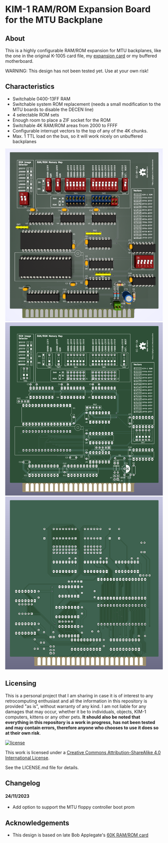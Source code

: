 # KIM-1 RAM/ROM Expansion Board for the MTU Backplane

## About

This is a highly configurable RAM/ROM expansion for MTU backplanes, like the one in the original K-1005 card file, my [expansion card](https://github.com/eduardocasino/kim-1-mtu-expansion-card) or my buffered motherboard.

WARNING: This design has not been tested yet. Use at your own risk!

## Characteristics

* Switchable 0400-13FF RAM
* Switchable system ROM replacement (needs a small modification to the MTU boards to disable the DECEN line)
* 4 selectable ROM sets
* Enough room to place a ZIF socket for the ROM
* Switchable 4K RAM/ROM areas from 2000 to FFFF
* Configurable interrupt vectors to the top of any of the 4K chunks.
* Max. 1 TTL load on the bus, so it will work nicely on unbuffered backplanes

![components](https://github.com/eduardocasino/kim-1-mtu-ram-rom/blob/main/images/kim-1-RAM-ROM.png?raw=true)
![front](https://github.com/eduardocasino/kim-1-mtu-ram-rom/blob/main/images/kim-1-RAM-ROM-front.png?raw=true)
![back](https://github.com/eduardocasino/kim-1-mtu-ram-rom/blob/main/images/kim-1-RAM-ROM-back.png?raw=true)


## Licensing

This is a personal project that I am sharing in case it is of interest to any retrocomputing enthusiast and all the information in this repository is provided "as is", without warranty of any kind. I am not liable for any damages that may occur, whether it be to individuals, objects, KIM-1 computers, kittens or any other pets. **It should also be noted that everything in this repository is a work in progress, has not been tested and may contain errors, therefore anyone who chooses to use it does so at their own risk**.

[![license](https://i.creativecommons.org/l/by-sa/4.0/88x31.png)](http://creativecommons.org/licenses/by-sa/4.0/)

This work is licensed under a [Creative Commons Attribution-ShareAlike 4.0 International License](http://creativecommons.org/licenses/by-sa/4.0/).

See the LICENSE.md file for details.

## Changelog
#### 24/11/2023
* Add option to support the MTU floppy controller boot prom 

## Acknowledgements

* This design is based on late Bob Applegate's [60K RAM/ROM card](https://www.corshamtech.com/product/kim-1-60k-rameprom-board/)